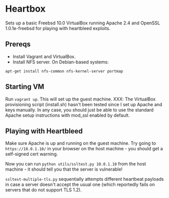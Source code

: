 # Heartbox
Sets up a basic Freebsd 10.0 VirtualBox running Apache 2.4 and OpenSSL 1.0.1e-freebsd for playing with heartbleed exploits.

## Prereqs
* Install Vagrant and VirtualBox.
* Install NFS server. On Debian-based systems:
```
apt-get install nfs-common nfs-kernel-server portmap
```

## Starting VM
Run `vagrant up`. This will set up the guest machine. XXX: The VirtualBox provisioning script (install.sh) hasn't been tested since I set up Apache and keys manually. In any case, you should just be able to use the standard Apache setup instructions with mod_ssl enabled by default.

## Playing with Heartbleed
Make sure Apache is up and running on the guest machine. Try going to `https://10.0.1.10/` in your browser on the host machine - you should get a self-signed cert warning.

Now you can run `python utils/ssltest.py 10.0.1.10` from the host machine - it should tell you that the server is vulnerable!

`ssltest-multiple-tls.py` sequentially attempts different heartbeat payloads in case a server doesn't accept the usual one (which reportedly fails on servers that do not support TLS 1.2).
